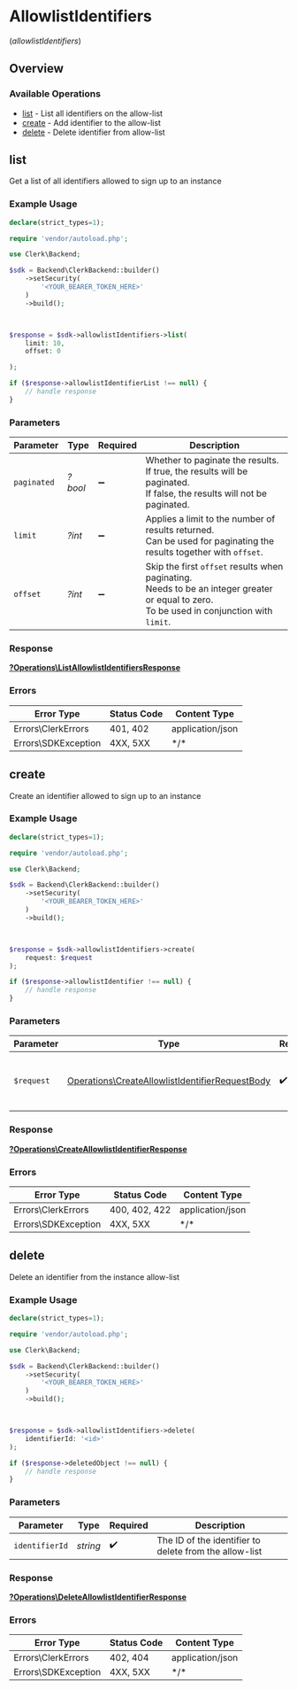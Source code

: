 # AllowlistIdentifiers
(*allowlistIdentifiers*)

## Overview

### Available Operations

* [list](#list) - List all identifiers on the allow-list
* [create](#create) - Add identifier to the allow-list
* [delete](#delete) - Delete identifier from allow-list

## list

Get a list of all identifiers allowed to sign up to an instance

### Example Usage

<!-- UsageSnippet language="php" operationID="ListAllowlistIdentifiers" method="get" path="/allowlist_identifiers" -->
```php
declare(strict_types=1);

require 'vendor/autoload.php';

use Clerk\Backend;

$sdk = Backend\ClerkBackend::builder()
    ->setSecurity(
        '<YOUR_BEARER_TOKEN_HERE>'
    )
    ->build();



$response = $sdk->allowlistIdentifiers->list(
    limit: 10,
    offset: 0

);

if ($response->allowlistIdentifierList !== null) {
    // handle response
}
```

### Parameters

| Parameter                                                                                                                                 | Type                                                                                                                                      | Required                                                                                                                                  | Description                                                                                                                               |
| ----------------------------------------------------------------------------------------------------------------------------------------- | ----------------------------------------------------------------------------------------------------------------------------------------- | ----------------------------------------------------------------------------------------------------------------------------------------- | ----------------------------------------------------------------------------------------------------------------------------------------- |
| `paginated`                                                                                                                               | *?bool*                                                                                                                                   | :heavy_minus_sign:                                                                                                                        | Whether to paginate the results.<br/>If true, the results will be paginated.<br/>If false, the results will not be paginated.             |
| `limit`                                                                                                                                   | *?int*                                                                                                                                    | :heavy_minus_sign:                                                                                                                        | Applies a limit to the number of results returned.<br/>Can be used for paginating the results together with `offset`.                     |
| `offset`                                                                                                                                  | *?int*                                                                                                                                    | :heavy_minus_sign:                                                                                                                        | Skip the first `offset` results when paginating.<br/>Needs to be an integer greater or equal to zero.<br/>To be used in conjunction with `limit`. |

### Response

**[?Operations\ListAllowlistIdentifiersResponse](../../Models/Operations/ListAllowlistIdentifiersResponse.md)**

### Errors

| Error Type          | Status Code         | Content Type        |
| ------------------- | ------------------- | ------------------- |
| Errors\ClerkErrors  | 401, 402            | application/json    |
| Errors\SDKException | 4XX, 5XX            | \*/\*               |

## create

Create an identifier allowed to sign up to an instance

### Example Usage

<!-- UsageSnippet language="php" operationID="CreateAllowlistIdentifier" method="post" path="/allowlist_identifiers" -->
```php
declare(strict_types=1);

require 'vendor/autoload.php';

use Clerk\Backend;

$sdk = Backend\ClerkBackend::builder()
    ->setSecurity(
        '<YOUR_BEARER_TOKEN_HERE>'
    )
    ->build();



$response = $sdk->allowlistIdentifiers->create(
    request: $request
);

if ($response->allowlistIdentifier !== null) {
    // handle response
}
```

### Parameters

| Parameter                                                                                                          | Type                                                                                                               | Required                                                                                                           | Description                                                                                                        |
| ------------------------------------------------------------------------------------------------------------------ | ------------------------------------------------------------------------------------------------------------------ | ------------------------------------------------------------------------------------------------------------------ | ------------------------------------------------------------------------------------------------------------------ |
| `$request`                                                                                                         | [Operations\CreateAllowlistIdentifierRequestBody](../../Models/Operations/CreateAllowlistIdentifierRequestBody.md) | :heavy_check_mark:                                                                                                 | The request object to use for the request.                                                                         |

### Response

**[?Operations\CreateAllowlistIdentifierResponse](../../Models/Operations/CreateAllowlistIdentifierResponse.md)**

### Errors

| Error Type          | Status Code         | Content Type        |
| ------------------- | ------------------- | ------------------- |
| Errors\ClerkErrors  | 400, 402, 422       | application/json    |
| Errors\SDKException | 4XX, 5XX            | \*/\*               |

## delete

Delete an identifier from the instance allow-list

### Example Usage

<!-- UsageSnippet language="php" operationID="DeleteAllowlistIdentifier" method="delete" path="/allowlist_identifiers/{identifier_id}" -->
```php
declare(strict_types=1);

require 'vendor/autoload.php';

use Clerk\Backend;

$sdk = Backend\ClerkBackend::builder()
    ->setSecurity(
        '<YOUR_BEARER_TOKEN_HERE>'
    )
    ->build();



$response = $sdk->allowlistIdentifiers->delete(
    identifierId: '<id>'
);

if ($response->deletedObject !== null) {
    // handle response
}
```

### Parameters

| Parameter                                              | Type                                                   | Required                                               | Description                                            |
| ------------------------------------------------------ | ------------------------------------------------------ | ------------------------------------------------------ | ------------------------------------------------------ |
| `identifierId`                                         | *string*                                               | :heavy_check_mark:                                     | The ID of the identifier to delete from the allow-list |

### Response

**[?Operations\DeleteAllowlistIdentifierResponse](../../Models/Operations/DeleteAllowlistIdentifierResponse.md)**

### Errors

| Error Type          | Status Code         | Content Type        |
| ------------------- | ------------------- | ------------------- |
| Errors\ClerkErrors  | 402, 404            | application/json    |
| Errors\SDKException | 4XX, 5XX            | \*/\*               |